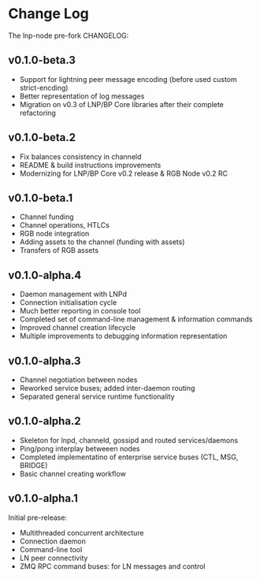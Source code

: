 Change Log
==========

The lnp-node pre-fork CHANGELOG:

v0.1.0-beta.3
-------------
- Support for lightning peer message encoding (before used custom strict-encding)
- Better representation of log messages
- Migration on v0.3 of LNP/BP Core libraries after their complete refactoring

v0.1.0-beta.2
-------------
- Fix balances consistency in channeld
- README & build instructions improvements
- Modernizing for LNP/BP Core v0.2 release & RGB Node v0.2 RC

v0.1.0-beta.1
--------------
- Channel funding
- Channel operations, HTLCs
- RGB node integration
- Adding assets to the channel (funding with assets)
- Transfers of RGB assets

v0.1.0-alpha.4
--------------
- Daemon management with LNPd
- Connection initialisation cycle
- Much better reporting in console tool
- Completed set of command-line management & information commands
- Improved channel creation lifecycle
- Multiple improvements to debugging information representation

v0.1.0-alpha.3
--------------
- Channel negotiation between nodes
- Reworked service buses; added inter-daemon routing
- Separated general service runtime functionality

v0.1.0-alpha.2
--------------
- Skeleton for lnpd, channeld, gossipd and routed services/daemons
- Ping/pong interplay betweeen nodes
- Completed implementatino of enterprise service buses (CTL, MSG, BRIDGE)
- Basic channel creating workflow

v0.1.0-alpha.1
--------------
Initial pre-release:
- Multithreaded concurrent architecture
- Connection daemon
- Command-line tool
- LN peer connectivity
- ZMQ RPC command buses: for LN messages and control


